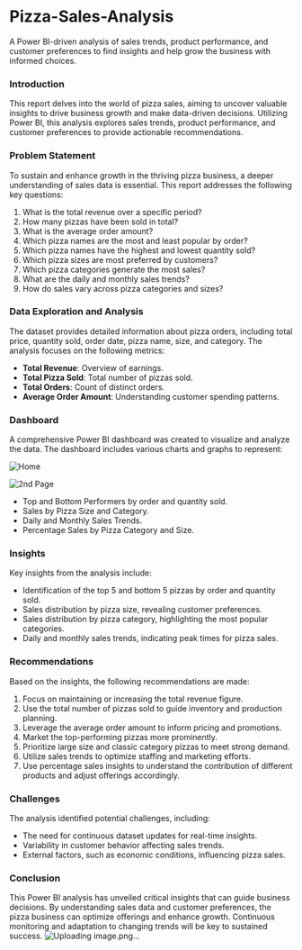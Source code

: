 # Pizza-Sales-Analysis
A Power BI-driven analysis of sales trends, product performance, and customer preferences to find insights and help grow the business with informed choices.

### Introduction
This report delves into the world of pizza sales, aiming to uncover valuable insights to drive business growth and make data-driven decisions. Utilizing Power BI, this analysis explores sales trends, product performance, and customer preferences to provide actionable recommendations.

### Problem Statement
To sustain and enhance growth in the thriving pizza business, a deeper understanding of sales data is essential. This report addresses the following key questions:

1. What is the total revenue over a specific period?
2. How many pizzas have been sold in total?
3. What is the average order amount?
4. Which pizza names are the most and least popular by order?
5. Which pizza names have the highest and lowest quantity sold?
6. Which pizza sizes are most preferred by customers?
7. Which pizza categories generate the most sales?
8. What are the daily and monthly sales trends?
9. How do sales vary across pizza categories and sizes?

### Data Exploration and Analysis
The dataset provides detailed information about pizza orders, including total price, quantity sold, order date, pizza name, size, and category. The analysis focuses on the following metrics:

- **Total Revenue**: Overview of earnings.
- **Total Pizza Sold**: Total number of pizzas sold.
- **Total Orders**: Count of distinct orders.
- **Average Order Amount**: Understanding customer spending patterns.

### Dashboard
A comprehensive Power BI dashboard was created to visualize and analyze the data. The dashboard includes various charts and graphs to represent:

![Home](https://github.com/user-attachments/assets/e3eb43aa-fc89-42e2-b581-59fb759fad6a)


![2nd Page](https://github.com/user-attachments/assets/949685fd-7d33-4144-9b7b-01c262588dc9)

- Top and Bottom Performers by order and quantity sold.
- Sales by Pizza Size and Category.
- Daily and Monthly Sales Trends.
- Percentage Sales by Pizza Category and Size.

### Insights
Key insights from the analysis include:

- Identification of the top 5 and bottom 5 pizzas by order and quantity sold.
- Sales distribution by pizza size, revealing customer preferences.
- Sales distribution by pizza category, highlighting the most popular categories.
- Daily and monthly sales trends, indicating peak times for pizza sales.

### Recommendations
Based on the insights, the following recommendations are made:

1. Focus on maintaining or increasing the total revenue figure.
2. Use the total number of pizzas sold to guide inventory and production planning.
3. Leverage the average order amount to inform pricing and promotions.
4. Market the top-performing pizzas more prominently.
5. Prioritize large size and classic category pizzas to meet strong demand.
6. Utilize sales trends to optimize staffing and marketing efforts.
7. Use percentage sales insights to understand the contribution of different products and adjust offerings accordingly.

### Challenges
The analysis identified potential challenges, including:

- The need for continuous dataset updates for real-time insights.
- Variability in customer behavior affecting sales trends.
- External factors, such as economic conditions, influencing pizza sales.

### Conclusion
This Power BI analysis has unveiled critical insights that can guide business decisions. By understanding sales data and customer preferences, the pizza business can optimize offerings and enhance growth. Continuous monitoring and adaptation to changing trends will be key to sustained success.
![Uploading image.png…]()
